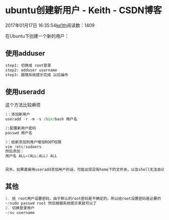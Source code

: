 # ubuntu创建新用户 - Keith - CSDN博客





2017年01月17日 16:35:54[ke1th](https://me.csdn.net/u012436149)阅读数：1409








在Ubuntu下创建一个新的用户：

## 使用adduser

```python
step1: 切换成 root登录
step2: adduser username
step3: 跟随系统提示完成 以后操作
```

## 使用useradd

这个方法比较麻烦

```python
1：添加新用户
useradd -r -m -s /bin/bash 用户名

2:配置新用户密码
passwd 用户名

3：给新添加的用户增加ROOT权限
vim /etc/sudoers
然后添加：
用户名 ALL=(ALL:ALL) ALL


另外，如果直接用useradd添加用户的话，可能出现没有home下的文件夹，以及shell无法自动补全的情况。出现此问题只要修改/etc/passwd下的/bin/sh为/bin/bash即可。
```

## 其他

```python
1. 给 root用户设置密码，由于默认的root密码是不确定的，所以给root设置密码是必要的
~/sudo passwd root 然后根据系统提示来就可以了
2. 切换登录用户
~/su username
```



